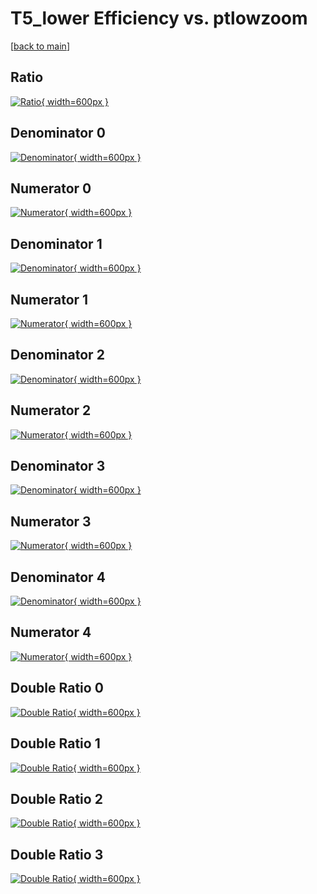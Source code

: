 # T5_lower Efficiency vs. ptlowzoom

[[back to main](./)]



## Ratio

[![Ratio](../mtv/var/T5_lower_vtr_321_-1_eff_ptlowzoom.png){ width=600px }](../mtv/var/T5_lower_vtr_321_-1_eff_ptlowzoom.pdf)

## Denominator 0

[![Denominator](../mtv/den/T5_lower_vtr_321_-1_eff_ptlowzoom_den0.png){ width=600px }](../mtv/den/T5_lower_vtr_321_-1_eff_ptlowzoom_den0.pdf)

## Numerator 0

[![Numerator](../mtv/num/T5_lower_vtr_321_-1_eff_ptlowzoom_num0.png){ width=600px }](../mtv/num/T5_lower_vtr_321_-1_eff_ptlowzoom_num0.pdf)

## Denominator 1

[![Denominator](../mtv/den/T5_lower_vtr_321_-1_eff_ptlowzoom_den1.png){ width=600px }](../mtv/den/T5_lower_vtr_321_-1_eff_ptlowzoom_den1.pdf)

## Numerator 1

[![Numerator](../mtv/num/T5_lower_vtr_321_-1_eff_ptlowzoom_num1.png){ width=600px }](../mtv/num/T5_lower_vtr_321_-1_eff_ptlowzoom_num1.pdf)

## Denominator 2

[![Denominator](../mtv/den/T5_lower_vtr_321_-1_eff_ptlowzoom_den2.png){ width=600px }](../mtv/den/T5_lower_vtr_321_-1_eff_ptlowzoom_den2.pdf)

## Numerator 2

[![Numerator](../mtv/num/T5_lower_vtr_321_-1_eff_ptlowzoom_num2.png){ width=600px }](../mtv/num/T5_lower_vtr_321_-1_eff_ptlowzoom_num2.pdf)

## Denominator 3

[![Denominator](../mtv/den/T5_lower_vtr_321_-1_eff_ptlowzoom_den3.png){ width=600px }](../mtv/den/T5_lower_vtr_321_-1_eff_ptlowzoom_den3.pdf)

## Numerator 3

[![Numerator](../mtv/num/T5_lower_vtr_321_-1_eff_ptlowzoom_num3.png){ width=600px }](../mtv/num/T5_lower_vtr_321_-1_eff_ptlowzoom_num3.pdf)

## Denominator 4

[![Denominator](../mtv/den/T5_lower_vtr_321_-1_eff_ptlowzoom_den4.png){ width=600px }](../mtv/den/T5_lower_vtr_321_-1_eff_ptlowzoom_den4.pdf)

## Numerator 4

[![Numerator](../mtv/num/T5_lower_vtr_321_-1_eff_ptlowzoom_num4.png){ width=600px }](../mtv/num/T5_lower_vtr_321_-1_eff_ptlowzoom_num4.pdf)

## Double Ratio 0

[![Double Ratio](../mtv/ratio/T5_lower_vtr_321_-1_eff_ptlowzoom_ratio0.png){ width=600px }](../mtv/ratio/T5_lower_vtr_321_-1_eff_ptlowzoom_ratio0.pdf)

## Double Ratio 1

[![Double Ratio](../mtv/ratio/T5_lower_vtr_321_-1_eff_ptlowzoom_ratio1.png){ width=600px }](../mtv/ratio/T5_lower_vtr_321_-1_eff_ptlowzoom_ratio1.pdf)

## Double Ratio 2

[![Double Ratio](../mtv/ratio/T5_lower_vtr_321_-1_eff_ptlowzoom_ratio2.png){ width=600px }](../mtv/ratio/T5_lower_vtr_321_-1_eff_ptlowzoom_ratio2.pdf)

## Double Ratio 3

[![Double Ratio](../mtv/ratio/T5_lower_vtr_321_-1_eff_ptlowzoom_ratio3.png){ width=600px }](../mtv/ratio/T5_lower_vtr_321_-1_eff_ptlowzoom_ratio3.pdf)

